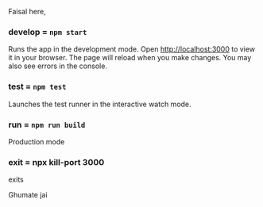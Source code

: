 Faisal here, 

### develop = `npm start`
Runs the app in the development mode.
Open [http://localhost:3000](http://localhost:3000) to view it in your browser.
The page will reload when you make changes.
You may also see errors in the console.

### test = `npm test`

Launches the test runner in the interactive watch mode.

### run = `npm run build`

Production mode

### exit = npx kill-port 3000
exits


Ghumate jai 